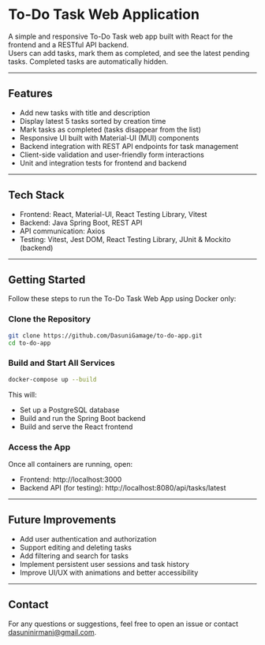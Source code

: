# To-Do Task Web Application

A simple and responsive To-Do Task web app built with React for the frontend and a RESTful API backend.  
Users can add tasks, mark them as completed, and see the latest pending tasks. Completed tasks are automatically hidden.

---

## Features

- Add new tasks with title and description  
- Display latest 5 tasks sorted by creation time  
- Mark tasks as completed (tasks disappear from the list)  
- Responsive UI built with Material-UI (MUI) components  
- Backend integration with REST API endpoints for task management  
- Client-side validation and user-friendly form interactions  
- Unit and integration tests for frontend and backend

---

## Tech Stack

- Frontend: React, Material-UI, React Testing Library, Vitest  
- Backend: Java Spring Boot, REST API  
- API communication: Axios  
- Testing: Vitest, Jest DOM, React Testing Library, JUnit & Mockito (backend)

---
## Getting Started

Follow these steps to run the To-Do Task Web App using Docker only:
### Clone the Repository

```bash
git clone https://github.com/DasuniGamage/to-do-app.git
cd to-do-app
```
### Build and Start All Services

```bash
docker-compose up --build
```
This will:

- Set up a PostgreSQL database
- Build and run the Spring Boot backend
- Build and serve the React frontend

### Access the App

Once all containers are running, open:
- Frontend: http://localhost:3000
- Backend API (for testing): http://localhost:8080/api/tasks/latest

---

## Future Improvements

- Add user authentication and authorization
- Support editing and deleting tasks
- Add filtering and search for tasks
- Implement persistent user sessions and task history
- Improve UI/UX with animations and better accessibility

---

## Contact
For any questions or suggestions, feel free to open an issue or contact dasuninirmani@gmail.com.

